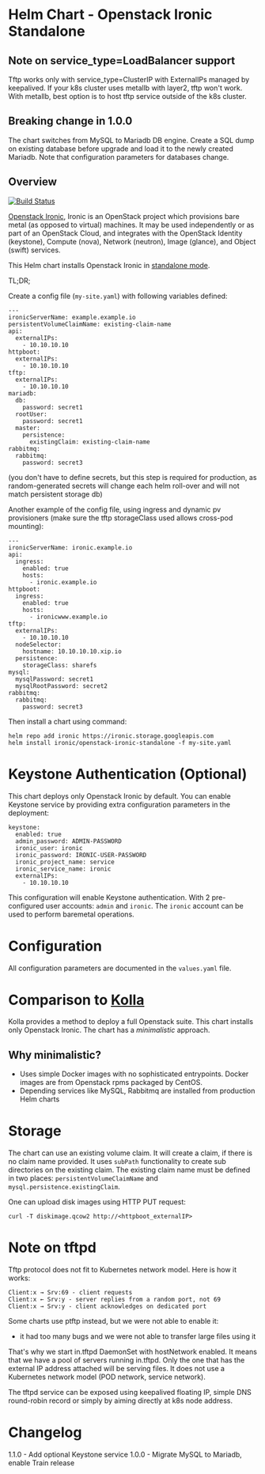Helm Chart - Openstack Ironic Standalone
========================================

Note on service_type=LoadBalancer support
-----------------------------------------

Tftp works only with service_type=ClusterIP with ExternalIPs managed by keepalived.
If your k8s cluster uses metallb with layer2, tftp won't work.
With metallb, best option is to host tftp service outside of the k8s cluster.

Breaking change in 1.0.0
------------------------
The chart switches from MySQL to Mariadb DB engine.
Create a SQL dump on existing database before upgrade and load it to the newly created Mariadb.
Note that configuration parameters for databases change.

Overview
--------

[![Build Status](https://travis-ci.org/jakub-d/openstack-ironic-standalone.svg?branch=master)](https://travis-ci.org/jakub-d/openstack-ironic-standalone)

[Openstack Ironic](https://docs.openstack.org/ironic/latest/index.html), Ironic is an OpenStack project which provisions bare metal (as opposed to virtual) machines. It may be used independently or as part of an OpenStack Cloud, and integrates with the OpenStack Identity (keystone), Compute (nova), Network (neutron), Image (glance), and Object (swift) services.

This Helm chart installs Openstack Ironic in [standalone mode](https://docs.openstack.org/ironic/latest/install/standalone.html).

TL;DR;

Create a config file (`my-site.yaml`) with following variables defined:
```
---
ironicServerName: example.example.io
persistentVolumeClaimName: existing-claim-name
api:
  externalIPs:
    - 10.10.10.10
httpboot:
  externalIPs:
    - 10.10.10.10
tftp:
  externalIPs:
    - 10.10.10.10
mariadb:
  db:
    password: secret1
  rootUser:
    password: secret1
  master:
    persistence:
      existingClaim: existing-claim-name
rabbitmq:
  rabbitmq:
    password: secret3
```
(you don't have to define secrets, but this step is required for production, as random-generated secrets will change each helm roll-over and will not match persistent storage db)

Another example of the config file, using ingress and dynamic pv provisioners (make sure the tftp storageClass used allows cross-pod mounting):
```
---
ironicServerName: ironic.example.io
api:
  ingress:
    enabled: true
    hosts:
      - ironic.example.io
httpboot:
  ingress:
    enabled: true
    hosts:
      - ironicwww.example.io
tftp:
  externalIPs:
    - 10.10.10.10
  nodeSelector:
    hostname: 10.10.10.10.xip.io
  persistence:
    storageClass: sharefs
mysql:
  mysqlPassword: secret1
  mysqlRootPassword: secret2
rabbitmq:
  rabbitmq:
    password: secret3
```

Then install a chart using command:
```
helm repo add ironic https://ironic.storage.googleapis.com
helm install ironic/openstack-ironic-standalone -f my-site.yaml
```

Keystone Authentication (Optional)
==================================

This chart deploys only Openstack Ironic by default.
You can enable Keystone service by providing extra configuration parameters in the deployment:

```
keystone:
  enabled: true
  admin_password: ADMIN-PASSWORD
  ironic_user: ironic
  ironic_password: IRONIC-USER-PASSWORD
  ironic_project_name: service
  ironic_service_name: ironic
  externalIPs:
    - 10.10.10.10
```

This configuration will enable Keystone authentication. With 2 pre-configured user accounts: `admin` and `ironic`.
The `ironic` account can be used to perform baremetal operations.

Configuration
=============

All configuration parameters are documented in the `values.yaml` file.

Comparison to [Kolla](https://docs.openstack.org/ironic/latest/install/standalone.html)
=======================================================================================

Kolla provides a method to deploy a full Openstack suite. This chart installs only Openstack Ironic.
The chart has a *minimalistic* approach.

Why minimalistic?
-----------------
* Uses simple Docker images with no sophisticated entrypoints. Docker images are from Openstack rpms packaged by CentOS.
* Depending services like MySQL, Rabbitmq are installed from production Helm charts

Storage
=======

The chart can use an existing volume claim. It will create a claim, if there is no claim name provided.
It uses `subPath` functionality to create sub directories on the existing claim.
The existing claim name must be defined in two places: `persistentVolumeClaimName` and `mysql.persistence.existingClaim`.

One can upload disk images using HTTP PUT request:

```
curl -T diskimage.qcow2 http://<httpboot_externalIP>
```

Note on tftpd
=============

Tftp protocol does not fit to Kubernetes network model.
Here is how it works:
```
Client:x → Srv:69 - client requests
Client:x ← Srv:y - server replies from a random port, not 69
Client:x → Srv:y - client acknowledges on dedicated port
```

Some charts use ptftp instead, but we were not able to enable it:
* it had too many bugs and we were not able to transfer large files using it

That's why we start in.tftpd DaemonSet with hostNetwork enabled.
It means that we have a pool of servers running in.tftpd.
Only the one that has the external IP address attached will be serving files.
It does not use a Kubernetes network model (POD network, service network).

The tftpd service can be exposed using keepalived floating IP, simple DNS
round-robin record or simply by aiming directly at k8s node address.

Changelog
=========
1.1.0 - Add optional Keystone service
1.0.0 - Migrate MySQL to Mariadb, enable Train release

